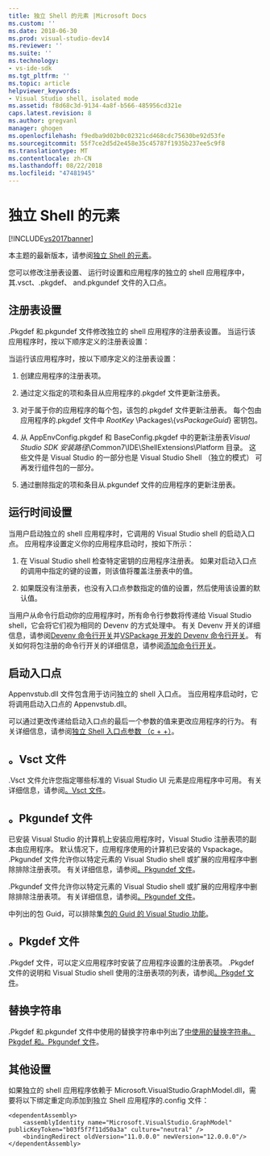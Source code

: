 ```yaml
---
title: 独立 Shell 的元素 |Microsoft Docs
ms.custom: ''
ms.date: 2018-06-30
ms.prod: visual-studio-dev14
ms.reviewer: ''
ms.suite: ''
ms.technology:
- vs-ide-sdk
ms.tgt_pltfrm: ''
ms.topic: article
helpviewer_keywords:
- Visual Studio shell, isolated mode
ms.assetid: f8d68c3d-9134-4a8f-b566-485956cd321e
caps.latest.revision: 8
ms.author: gregvanl
manager: ghogen
ms.openlocfilehash: f9edba9d02b0c02321cd468cdc75630be92d53fe
ms.sourcegitcommit: 55f7ce2d5d2e458e35c45787f1935b237ee5c9f8
ms.translationtype: MT
ms.contentlocale: zh-CN
ms.lasthandoff: 08/22/2018
ms.locfileid: "47481945"
---
```

# <a name="elements-of-the-isolated-shell"></a>独立 Shell 的元素
[!INCLUDE[vs2017banner](../includes/vs2017banner.md)]

本主题的最新版本，请参阅[独立 Shell 的元素](https://docs.microsoft.com/visualstudio/extensibility/elements-of-the-isolated-shell)。  
  
您可以修改注册表设置、 运行时设置和应用程序的独立的 shell 应用程序中，其.vsct、.pkgdef、 and.pkgundef 文件的入口点。  
  
## <a name="registry-settings"></a>注册表设置  
 .Pkgdef 和.pkgundef 文件修改独立的 shell 应用程序的注册表设置。 当运行该应用程序时，按以下顺序定义的注册表设置：  
  
 当运行该应用程序时，按以下顺序定义的注册表设置：  
  
1.  创建应用程序的注册表项。  
  
2.  通过定义指定的项和条目从应用程序的.pkgdef 文件更新注册表。  
  
3.  对于属于你的应用程序的每个包，该包的.pkgdef 文件更新注册表。 每个包由应用程序的.pkgdef 文件中 $RootKey$ \Packages\\{*vsPackageGuid*} 密钥包。  
  
4.  从 AppEnvConfig.pkgdef 和 BaseConfig.pkgdef 中的更新注册表*Visual Studio SDK 安装路径*\Common7\IDE\ShellExtensions\Platform 目录。 这些文件是 Visual Studio 的一部分也是 Visual Studio Shell （独立的模式） 可再发行组件包的一部分。  
  
5.  通过删除指定的项和条目从.pkgundef 文件的应用程序的更新注册表。  
  
## <a name="run-time-settings"></a>运行时间设置  
 当用户启动独立的 shell 应用程序时，它调用的 Visual Studio shell 的启动入口点。 应用程序设置定义你的应用程序启动时，按如下所示：  
  
1.  在 Visual Studio shell 检查特定密钥的应用程序注册表。 如果对启动入口点的调用中指定的键的设置，则该值将覆盖注册表中的值。  
  
2.  如果既没有注册表，也没有入口点参数指定的值的设置，然后使用该设置的默认值。  
  
 当用户从命令行启动你的应用程序时，所有命令行参数将传递给 Visual Studio shell，它会将它们视为相同的 Devenv 的方式处理中。 有关 Devenv 开关的详细信息，请参阅[Devenv 命令行开关](../ide/reference/devenv-command-line-switches.md)并[VSPackage 开发的 Devenv 命令行开关](../extensibility/devenv-command-line-switches-for-vspackage-development.md)。 有关如何将包注册的命令行开关的详细信息，请参阅[添加命令行开关](../extensibility/adding-command-line-switches.md)。  
  
## <a name="the-start-entry-point"></a>启动入口点  
 Appenvstub.dll 文件包含用于访问独立的 shell 入口点。 当应用程序启动时，它将调用启动入口点的 Appenvstub.dll。  
  
 可以通过更改传递给启动入口点的最后一个参数的值来更改应用程序的行为。 有关详细信息，请参阅[独立 Shell 入口点参数 （c + +）](../extensibility/isolated-shell-entry-point-parameters-cpp.md)。  
  
## <a name="the-vsct-file"></a>。Vsct 文件  
 .Vsct 文件允许您指定哪些标准的 Visual Studio UI 元素是应用程序中可用。 有关详细信息，请参阅[。Vsct 文件](../extensibility/modifying-the-isolated-shell-by-using-the-dot-vsct-file.md)。  
  
## <a name="the-pkgundef-file"></a>。Pkgundef 文件  
 已安装 Visual Studio 的计算机上安装应用程序时，Visual Studio 注册表项的副本由应用程序。 默认情况下，应用程序使用的计算机已安装的 Vspackage。 .Pkgundef 文件允许你以特定元素的 Visual Studio shell 或扩展的应用程序中删除排除注册表项。 有关详细信息，请参阅[。Pkgundef 文件](../extensibility/modifying-the-isolated-shell-by-using-the-dot-pkgundef-file.md)。  
  
 .Pkgundef 文件允许你以特定元素的 Visual Studio shell 或扩展的应用程序中删除排除注册表项。 有关详细信息，请参阅[。Pkgundef 文件](../extensibility/modifying-the-isolated-shell-by-using-the-dot-pkgundef-file.md)。  
  
 中列出的包 Guid，可以排除集[包的 Guid 的 Visual Studio 功能](../extensibility/package-guids-of-visual-studio-features.md)。  
  
## <a name="the-pkgdef-file"></a>。Pkgdef 文件  
 .Pkgdef 文件，可以定义应用程序时安装了应用程序设置的注册表项。 .Pkgdef 文件的说明和 Visual Studio shell 使用的注册表项的列表，请参阅[。Pkgdef 文件](../extensibility/modifying-the-isolated-shell-by-using-the-dot-pkgdef-file.md)。  
  
## <a name="substitution-strings"></a>替换字符串  
 .Pkgdef 和.pkgundef 文件中使用的替换字符串中列出了[中使用的替换字符串。Pkgdef 和。Pkgundef 文件](../extensibility/substitution-strings-used-in-dot-pkgdef-and-dot-pkgundef-files.md)。  
  
## <a name="other-settings"></a>其他设置  
 如果独立的 shell 应用程序依赖于 Microsoft.VisualStudio.GraphModel.dll，需要将以下绑定重定向添加到独立 Shell 应用程序的.config 文件：  
  
```  
<dependentAssembly>  
    <assemblyIdentity name="Microsoft.VisualStudio.GraphModel" publicKeyToken="b03f5f7f11d50a3a" culture="neutral" />  
    <bindingRedirect oldVersion="11.0.0.0" newVersion="12.0.0.0"/>  
</dependentAssembly>  
  
```

